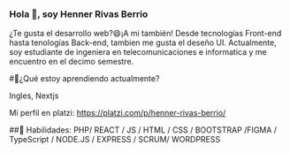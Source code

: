 ### Hola  👋, soy Henner Rivas Berrio
  ¿Te gusta el desarrollo web?😄¡A mi también! Desde tecnologías Front-end hasta tenologías Back-end, tambien me gusta el deseño UI. 
Actualmente, soy estudiante de ingeniera en telecomunicaciones e informatica y me encuentro en el decimo semestre.


#🌱¿Qué estoy aprendiendo actualmente?

Ingles, Nextjs

Mi perfil en platzi: https://platzi.com/p/henner-rivas-berrio/

##🔭 Habilidades: 
PHP/ REACT / JS / HTML / CSS / BOOTSTRAP /FIGMA / TypeScript / NODE.JS / EXPRESS / SCRUM/ WORDPRESS  

